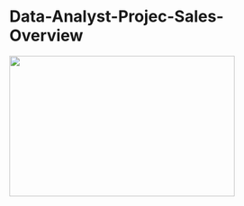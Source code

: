 # Data-Analyst-Projec-Sales-Overview

<a href="https://app.powerbi.com/view?r=eyJrIjoiMzE0YjExODAtNDkxMC00YzNiLWEzYmYtMjRmM2VlNjBiMzdmIiwidCI6ImJhNmVjMGZmLTJmNzMtNDk5NC05YmYxLTU2Y2EwOTJjNzM0NiJ9&pageName=ReportSection">
<img src="https://user-images.githubusercontent.com/53033791/121921193-67f62c00-cd56-11eb-8c82-7baa0a858b89.png" width="400" height="250" />
</a>
